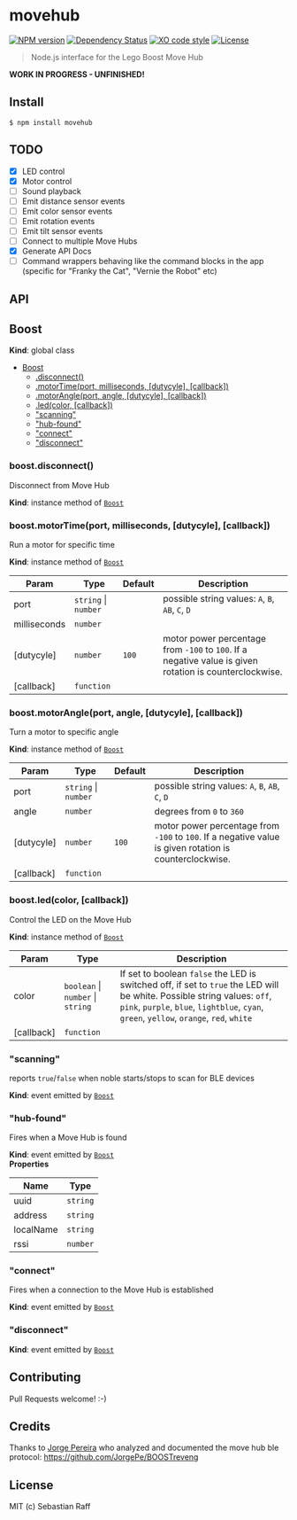 # movehub

[![NPM version](https://badge.fury.io/js/movehub.svg)](http://badge.fury.io/js/movehub)
[![Dependency Status](https://gemnasium.com/badges/github.com/hobbyquaker/node-movehub.svg)](https://gemnasium.com/github.com/hobbyquaker/node-movehub)
[![XO code style](https://img.shields.io/badge/code_style-XO-5ed9c7.svg)](https://github.com/sindresorhus/xo)
[![License][mit-badge]][mit-url]

> Node.js interface for the Lego Boost Move Hub

**WORK IN PROGRESS - UNFINISHED!**


## Install

```
$ npm install movehub
```


## TODO

- [x] LED control
- [x] Motor control
- [ ] Sound playback
- [ ] Emit distance sensor events
- [ ] Emit color sensor events
- [ ] Emit rotation events
- [ ] Emit tilt sensor events
- [ ] Connect to multiple Move Hubs
- [x] Generate API Docs
- [ ] Command wrappers behaving like the command blocks in the app (specific for "Franky the Cat", "Vernie the Robot" 
etc)

## API

<a name="Boost"></a>

## Boost
**Kind**: global class  

* [Boost](#Boost)
    * [.disconnect()](#Boost+disconnect)
    * [.motorTime(port, milliseconds, [dutycyle], [callback])](#Boost+motorTime)
    * [.motorAngle(port, angle, [dutycyle], [callback])](#Boost+motorAngle)
    * [.led(color, [callback])](#Boost+led)
    * ["scanning"](#Boost+event_scanning)
    * ["hub-found"](#Boost+event_hub-found)
    * ["connect"](#Boost+event_connect)
    * ["disconnect"](#Boost+event_disconnect)

<a name="Boost+disconnect"></a>

### boost.disconnect()
Disconnect from Move Hub

**Kind**: instance method of [<code>Boost</code>](#Boost)  
<a name="Boost+motorTime"></a>

### boost.motorTime(port, milliseconds, [dutycyle], [callback])
Run a motor for specific time

**Kind**: instance method of [<code>Boost</code>](#Boost)  

| Param | Type | Default | Description |
| --- | --- | --- | --- |
| port | <code>string</code> \| <code>number</code> |  | possible string values: `A`, `B`, `AB`, `C`, `D` |
| milliseconds | <code>number</code> |  |  |
| [dutycyle] | <code>number</code> | <code>100</code> | motor power percentage from `-100` to `100`. If a negative value is given rotation is counterclockwise. |
| [callback] | <code>function</code> |  |  |

<a name="Boost+motorAngle"></a>

### boost.motorAngle(port, angle, [dutycyle], [callback])
Turn a motor to specific angle

**Kind**: instance method of [<code>Boost</code>](#Boost)  

| Param | Type | Default | Description |
| --- | --- | --- | --- |
| port | <code>string</code> \| <code>number</code> |  | possible string values: `A`, `B`, `AB`, `C`, `D` |
| angle | <code>number</code> |  | degrees from `0` to `360` |
| [dutycyle] | <code>number</code> | <code>100</code> | motor power percentage from `-100` to `100`. If a negative value is given rotation is counterclockwise. |
| [callback] | <code>function</code> |  |  |

<a name="Boost+led"></a>

### boost.led(color, [callback])
Control the LED on the Move Hub

**Kind**: instance method of [<code>Boost</code>](#Boost)  

| Param | Type | Description |
| --- | --- | --- |
| color | <code>boolean</code> \| <code>number</code> \| <code>string</code> | If set to boolean `false` the LED is switched off, if set to `true` the LED will be white. Possible string values: `off`, `pink`, `purple`, `blue`, `lightblue`, `cyan`, `green`, `yellow`, `orange`, `red`, `white` |
| [callback] | <code>function</code> |  |

<a name="Boost+event_scanning"></a>

### "scanning"
reports `true`/`false` when noble starts/stops to scan for BLE devices

**Kind**: event emitted by [<code>Boost</code>](#Boost)  
<a name="Boost+event_hub-found"></a>

### "hub-found"
Fires when a Move Hub is found

**Kind**: event emitted by [<code>Boost</code>](#Boost)  
**Properties**

| Name | Type |
| --- | --- |
| uuid | <code>string</code> | 
| address | <code>string</code> | 
| localName | <code>string</code> | 
| rssi | <code>number</code> | 

<a name="Boost+event_connect"></a>

### "connect"
Fires when a connection to the Move Hub is established

**Kind**: event emitted by [<code>Boost</code>](#Boost)  
<a name="Boost+event_disconnect"></a>

### "disconnect"
**Kind**: event emitted by [<code>Boost</code>](#Boost)  


## Contributing

Pull Requests welcome! :-)


## Credits

Thanks to [Jorge Pereira](https://github.com/JorgePe) who analyzed and documented the move hub ble protocol:
https://github.com/JorgePe/BOOSTreveng


## License

MIT (c) Sebastian Raff

[mit-badge]: https://img.shields.io/badge/License-MIT-blue.svg?style=flat
[mit-url]: LICENSE
